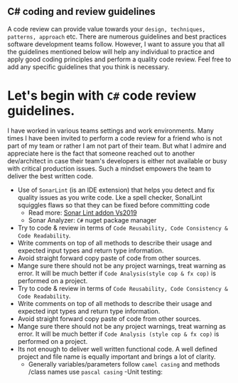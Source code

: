 ## C# coding and review guidelines
A code review can provide value towards your `design, techniques, patterns, approach` etc. There are numerous guidelines and best practices software development 
teams follow. However, I want to assure you that all the guidelines mentioned below will help any individual to practice and apply good coding principles and perform
a quality code review. Feel free to add any specific guidelines that you think is necessary. 

# Let's begin with `C#`  code review guidelines.
I have worked in various teams settings and work environments. Many times I have been invited to perform a code review for a friend who is not part of my team or rather
I am not part of their team. But what I admire and appreciate here is the fact that someone reached out to another dev/architect in case their team's developers is
either not available or busy with critical production issues. Such a mindset empowers the team to deliver the best written code. 
- Use of `SonarLint` (is an IDE extension) that helps you detect and fix quality issues as you write code. Lke a spell checker, SonalLint squiggles  flaws so that
  they can be fixed before committing code
  - Read more: [Sonar Lint addon Vs2019 ](https://marketplace.visualstudio.com/items?itemName=SonarSource.SonarLintforVisualStudio2019)
  - Sonar Analyzer: `C#` nuget package manager
- Try to code & review in terms of `Code Reusability, Code Consistency & Code Readability`.
- Write comments on top of all methods to describe their usage and expected input types and return type information.
- Avoid straight forward copy paste of code from other sources. 
- Mange sure there should not be any project warnings, treat warning as error. It will be much better if `Code Analysis(style cop & fx cop)` is performed on a project.
- Try to code & review in terms of `Code Reusability, Code Consistency & Code Readability`.
- Write comments on top of all methods to describe their usage and expected inpt types and return type information.
- Avoid straight forward copy paste of code from other sources. 
- Mange sure there should not be any project warnings, treat warning as error. It will be much better if `Code Analysis (style cop & fx cop)` is performed on a project.
- Its not enough to deliver well written functional code. A well defined project and file name is equally important and brings a lot  of clarity. 
  	- Generally variables/parameters follow `camel casing` and methods /class names use `pascal casing`
-Unit testing: 



